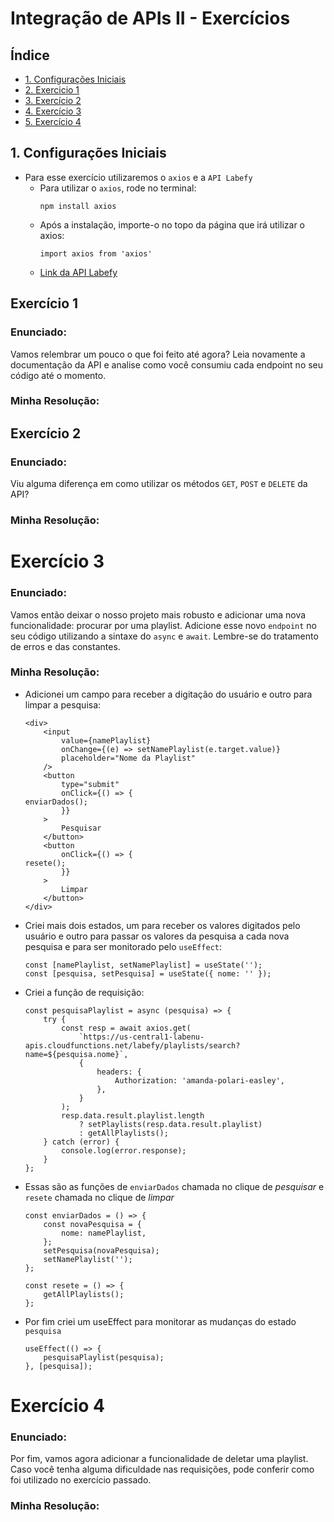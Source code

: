 # Integração de APIs II - Exercícios

## Índice

-   [1. Configurações Iniciais](#1-configurações-iniciais)
-   [2. Exercicio 1](#exercício-1)
-   [3. Exercício 2](#exercício-2)
-   [4. Exercício 3](#exercício-3)
-   [5. Exercício 4](#exercício-4)

## 1. Configurações Iniciais

-   Para esse exercício utilizaremos o `axios` e a `API Labefy`
    -   Para utilizar o `axios`, rode no terminal:
        ```
        npm install axios
        ```
    -   Após a instalação, importe-o no topo da página que irá utilizar o axios:
        ```
        import axios from 'axios'
        ```
    -   [Link da API Labefy](https://documenter.getpostman.com/view/7549981/SztBc8eT?version=latest)

## Exercício 1

### Enunciado:

Vamos relembrar um pouco o que foi feito até agora? Leia novamente a documentação da API e analise como você consumiu cada endpoint no seu código até o momento.

### Minha Resolução:

## Exercício 2

### Enunciado:

Viu alguma diferença em como utilizar os métodos `GET`, `POST` e `DELETE` da API?

### Minha Resolução:

# Exercício 3

### Enunciado:

Vamos então deixar o nosso projeto mais robusto e adicionar uma nova funcionalidade: procurar por uma playlist. Adicione esse novo `endpoint` no seu código utilizando a sintaxe do `async` e `await`. Lembre-se do tratamento de erros e das constantes.

### Minha Resolução:

-   Adicionei um campo para receber a digitação do usuário e outro para limpar a pesquisa:
    ```
    <div>
        <input
            value={namePlaylist}
            onChange={(e) => setNamePlaylist(e.target.value)}
            placeholder="Nome da Playlist"
        />
        <button
            type="submit"
            onClick={() => {
    enviarDados();
            }}
        >
            Pesquisar
        </button>
        <button
            onClick={() => {
    resete();
            }}
        >
            Limpar
        </button>
    </div>
    ```
-   Criei mais dois estados, um para receber os valores digitados pelo usuário e outro para passar os valores da pesquisa a cada nova pesquisa e para ser monitorado pelo `useEffect`:

    ```
    const [namePlaylist, setNamePlaylist] = useState('');
    const [pesquisa, setPesquisa] = useState({ nome: '' });
    ```

-   Criei a função de requisição:
    ```
    const pesquisaPlaylist = async (pesquisa) => {
        try {
            const resp = await axios.get(
                `https://us-central1-labenu-apis.cloudfunctions.net/labefy/playlists/search?name=${pesquisa.nome}`,
                {
                    headers: {
                        Authorization: 'amanda-polari-easley',
                    },
                }
            );
            resp.data.result.playlist.length
                ? setPlaylists(resp.data.result.playlist)
                : getAllPlaylists();
        } catch (error) {
            console.log(error.response);
        }
    };
    ```
-   Essas são as funções de `enviarDados` chamada no clique de _pesquisar_ e `resete` chamada no clique de _limpar_

    ```
    const enviarDados = () => {
        const novaPesquisa = {
            nome: namePlaylist,
        };
        setPesquisa(novaPesquisa);
        setNamePlaylist('');
    };

    const resete = () => {
        getAllPlaylists();
    };
    ```

-   Por fim criei um useEffect para monitorar as mudanças do estado `pesquisa`
    ```
    useEffect(() => {
        pesquisaPlaylist(pesquisa);
    }, [pesquisa]);
    ```

# Exercício 4

### Enunciado:

Por fim, vamos agora adicionar a funcionalidade de deletar uma playlist. Caso você tenha alguma dificuldade nas requisições, pode conferir como foi utilizado no exercício passado.

### Minha Resolução:
